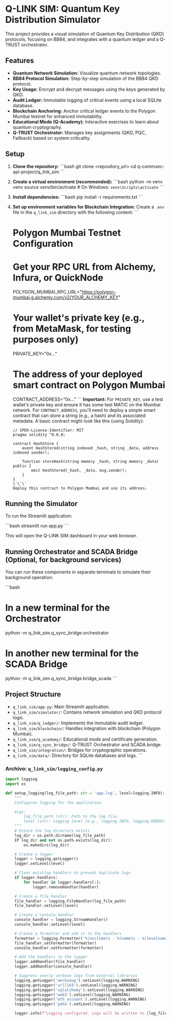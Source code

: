 # Q-LINK SIM: Quantum Key Distribution Simulator

This project provides a visual simulation of Quantum Key Distribution (QKD) protocols, focusing on BB84, and integrates with a quantum ledger and a Q-TRUST orchestrator.

## Features

*   **Quantum Network Simulation:** Visualize quantum network topologies.
*   **BB84 Protocol Simulation:** Step-by-step simulation of the BB84 QKD protocol.
*   **Key Usage:** Encrypt and decrypt messages using the keys generated by QKD.
*   **Audit Ledger:** Immutable logging of critical events using a local SQLite database.
*   **Blockchain Anchoring:** Anchor critical ledger events to the Polygon Mumbai testnet for enhanced immutability.
*   **Educational Mode (Q-Academy):** Interactive exercises to learn about quantum cryptography.
*   **Q-TRUST Orchestrator:** Manages key assignments (QKD, PQC, Fallback) based on system criticality.

## Setup

1.  **Clone the repository:**
    \`\`\`bash
    git clone <repository_url>
    cd q-commsec-api-project/q_link_sim
    \`\`\`

2.  **Create a virtual environment (recommended):**
    \`\`\`bash
    python -m venv venv
    source venv/bin/activate # On Windows: `venv\Scripts\activate`
    \`\`\`

3.  **Install dependencies:**
    \`\`\`bash
    pip install -r requirements.txt
    \`\`\`

4.  **Set up environment variables for Blockchain Integration:**
    Create a `.env` file in the `q_link_sim` directory with the following content:
    \`\`\`
    # Polygon Mumbai Testnet Configuration
    # Get your RPC URL from Alchemy, Infura, or QuickNode
    POLYGON_MUMBAI_RPC_URL="https://polygon-mumbai.g.alchemy.com/v2/YOUR_ALCHEMY_KEY"
    # Your wallet's private key (e.g., from MetaMask, for testing purposes only)
    PRIVATE_KEY="0x..."
    # The address of your deployed smart contract on Polygon Mumbai
    CONTRACT_ADDRESS="0x..."
    \`\`\`
    **Important:** For `PRIVATE_KEY`, use a test wallet's private key and ensure it has some test MATIC on the Mumbai network. For `CONTRACT_ADDRESS`, you'll need to deploy a simple smart contract that can store a string (e.g., a hash) and its associated metadata. A basic contract might look like this (using Solidity):

    ```solidity
    // SPDX-License-Identifier: MIT
    pragma solidity ^0.8.0;

    contract HashStore {
        event HashStored(string indexed _hash, string _data, address indexed sender);

        function storeHash(string memory _hash, string memory _data) public {
            emit HashStored(_hash, _data, msg.sender);
        }
    }
    \`\`\`
    Deploy this contract to Polygon Mumbai and use its address.

## Running the Simulator

To run the Streamlit application:

\`\`\`bash
streamlit run app.py
\`\`\`

This will open the Q-LINK SIM dashboard in your web browser.

## Running Orchestrator and SCADA Bridge (Optional, for background services)

You can run these components in separate terminals to simulate their background operation:

\`\`\`bash
# In a new terminal for the Orchestrator
python -m q_link_sim.q_sync_bridge.orchestrator

# In another new terminal for the SCADA Bridge
python -m q_link_sim.q_sync_bridge.bridge_scada
\`\`\`

## Project Structure

*   `q_link_sim/app.py`: Main Streamlit application.
*   `q_link_sim/simulator/`: Contains network simulation and QKD protocol logic.
*   `q_link_sim/q_ledger/`: Implements the immutable audit ledger.
*   `q_link_sim/blockchain/`: Handles integration with blockchain (Polygon Mumbai).
*   `q_link_sim/q_academy/`: Educational mode and certificate generation.
*   `q_link_sim/q_sync_bridge/`: Q-TRUST Orchestrator and SCADA bridge.
*   `q_link_sim/integration/`: Bridges for cryptographic operations.
*   `q_link_sim/data/`: Directory for SQLite databases and logs.
\`\`\`

### Archivo: `q_link_sim/logging_config.py`

```python file="q_link_sim/logging_config.py"
import logging
import os

def setup_logging(log_file_path: str = 'app.log', level=logging.INFO):
    """
    Configures logging for the application.

    Args:
        log_file_path (str): Path to the log file.
        level (int): Logging level (e.g., logging.INFO, logging.DEBUG).
    """
    # Ensure the log directory exists
    log_dir = os.path.dirname(log_file_path)
    if log_dir and not os.path.exists(log_dir):
        os.makedirs(log_dir)

    # Create a logger
    logger = logging.getLogger()
    logger.setLevel(level)

    # Clear existing handlers to prevent duplicate logs
    if logger.handlers:
        for handler in logger.handlers[:]:
            logger.removeHandler(handler)

    # Create a file handler
    file_handler = logging.FileHandler(log_file_path)
    file_handler.setLevel(level)

    # Create a console handler
    console_handler = logging.StreamHandler()
    console_handler.setLevel(level)

    # Create a formatter and add it to the handlers
    formatter = logging.Formatter('%(asctime)s - %(name)s - %(levelname)s - %(message)s')
    file_handler.setFormatter(formatter)
    console_handler.setFormatter(formatter)

    # Add the handlers to the logger
    logger.addHandler(file_handler)
    logger.addHandler(console_handler)

    # Suppress overly verbose logs from external libraries
    logging.getLogger('werkzeug').setLevel(logging.WARNING)
    logging.getLogger('urllib3').setLevel(logging.WARNING)
    logging.getLogger('sqlalchemy').setLevel(logging.WARNING)
    logging.getLogger('web3').setLevel(logging.WARNING)
    logging.getLogger('eth_account').setLevel(logging.WARNING)
    logging.getLogger('paho').setLevel(logging.WARNING)

    logger.info(f"Logging configured. Logs will be written to {log_file_path} with level {logging.getLevelName(level)}.")
